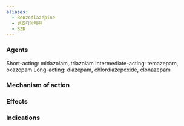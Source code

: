 ```yaml
---
aliases:
  - Benzodiazepine
  - 벤조디아제핀
  - BZD
---
```

### Agents
Short-acting: midazolam, triazolam
Intermediate-acting: temazepam, oxazepam
Long-acting: diazepam, chlordiazepoxide, clonazepam

### Mechanism of action


### Effects



### Indications
